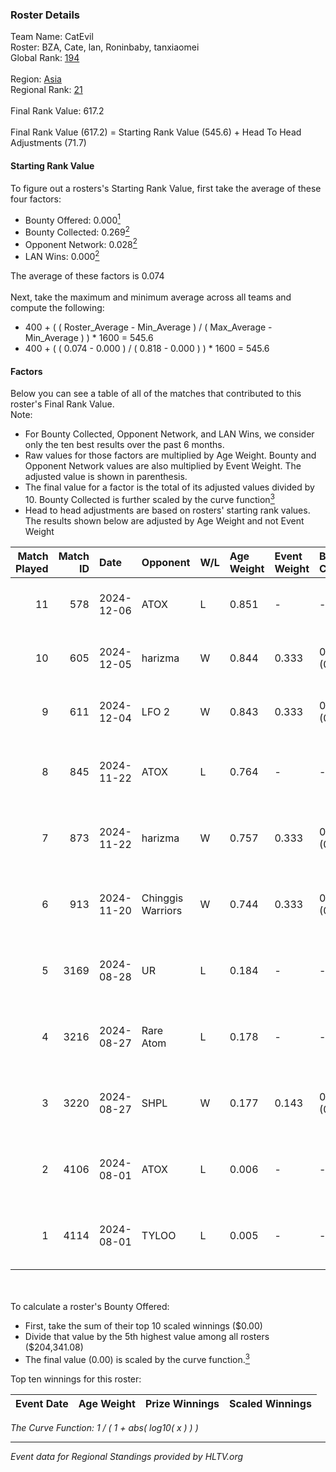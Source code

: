 ### Roster Details<br />
Team Name: CatEvil<br />
Roster: BZA, Cate, lan, Roninbaby, tanxiaomei<br />
Global Rank: [194](../../standings_global_2025_01_27.md)<br />
<br />
Region: [Asia]( ../../standings_asia_2025_01_27.md)<br />
Regional Rank: [21]( ../../standings_asia_2025_01_27.md)<br />
<br />
Final Rank Value:  617.2<br />
<br />
Final Rank Value (617.2) = Starting Rank Value (545.6) + Head To Head Adjustments (71.7)<br />

#### Starting Rank Value<br />
To figure out a rosters's Starting Rank Value, first take the average of these four factors:<br />
- Bounty Offered: 0.000[<sup>1</sup>](#table2)
- Bounty Collected: 0.269[<sup>2</sup>](#table1)
- Opponent Network: 0.028[<sup>2</sup>](#table1)
- LAN Wins: 0.000[<sup>2</sup>](#table1)

The average of these factors is 0.074<br />
<br />
Next, take the maximum and minimum average across all teams and compute the following:<br />
- 400 + ( ( Roster_Average - Min_Average ) / ( Max_Average - Min_Average ) ) * 1600 = 545.6
- 400 + ( ( 0.074 - 0.000 ) / ( 0.818 - 0.000 ) ) * 1600 = 545.6


#### Factors<br />
Below you can see a table of all of the matches that contributed to this roster's Final Rank Value.<br />
Note:<br />

- For Bounty Collected, Opponent Network, and LAN Wins, we consider only the ten best results over the past 6 months.
- Raw values for those factors are multiplied by Age Weight. Bounty and Opponent Network values are also multiplied by Event Weight. The adjusted value is shown in parenthesis.
- The final value for a factor is the total of its adjusted values divided by 10. Bounty Collected is further scaled by the curve function[<sup>3</sup>](#curveFunction)
- Head to head adjustments are based on rosters' starting rank values. The results shown below are adjusted by Age Weight and not Event Weight
<span id="table1"></span><br />


| Match Played | Match ID | Date       | Opponent          | W/L | Age Weight | Event Weight | Bounty Collected | Opponent Network | LAN Wins  | H2H Adj. | Roster                                         |
| -: | -: | :- | :- | :- | :- | :- | :- | :- | :- | -: | :- |
|           11 |      578 | 2024-12-06 | ATOX              | L   | 0.851      | -            | -                | -                | -         |    -0.96 | BZA, Cate, lan, Roninbaby, tanxiaomei          |
|           10 |      605 | 2024-12-05 | harizma           | W   | 0.844      | 0.333        | 0.003 (0.001)    | 0.230 (0.065)    | 0 (0.000) |    17.36 | BZA, Cate, lan, Roninbaby, tanxiaomei          |
|            9 |      611 | 2024-12-04 | LFO 2             | W   | 0.843      | 0.333        | 0.028 (0.008)    | 0.191 (0.054)    | 0 (0.000) |    19.20 | BZA, Cate, lan, Roninbaby, tanxiaomei          |
|            8 |      845 | 2024-11-22 | ATOX              | L   | 0.764      | -            | -                | -                | -         |    -0.64 | Biuckmt, BZA, Roninbaby, rubeN, tanxiaomei     |
|            7 |      873 | 2024-11-22 | harizma           | W   | 0.757      | 0.333        | 0.003 (0.001)    | 0.230 (0.058)    | 0 (0.000) |    16.61 | Biuckmt, BZA, Roninbaby, rubeN, tanxiaomei     |
|            6 |      913 | 2024-11-20 | Chinggis Warriors | W   | 0.744      | 0.333        | 0.040 (0.010)    | 0.428 (0.106)    | 0 (0.000) |    20.40 | Biuckmt, BZA, Roninbaby, rubeN, tanxiaomei     |
|            5 |     3169 | 2024-08-28 | UR                | L   | 0.184      | -            | -                | -                | -         |    -1.61 | Biuckmt, BZA, Roninbaby, RW, tanxiaomei        |
|            4 |     3216 | 2024-08-27 | Rare Atom         | L   | 0.178      | -            | -                | -                | -         |    -0.39 | Biuckmt, BZA, Roninbaby, RW, tanxiaomei        |
|            3 |     3220 | 2024-08-27 | SHPL              | W   | 0.177      | 0.143        | 0.000 (0.000)    | 0.018 (0.000)    | 0 (0.000) |     1.73 | Biuckmt, BZA, Roninbaby, RW, tanxiaomei        |
|            2 |     4106 | 2024-08-01 | ATOX              | L   | 0.006      | -            | -                | -                | -         |    -0.00 | Biuckmt, BZA, Roninbaby, splashske, tanxiaomei |
|            1 |     4114 | 2024-08-01 | TYLOO             | L   | 0.005      | -            | -                | -                | -         |    -0.02 | Biuckmt, BZA, Roninbaby, splashske, tanxiaomei |

<br />
<span id="table2"></span><br />
To calculate a roster's Bounty Offered:<br />

- First, take the sum of their top 10 scaled winnings ($0.00)
- Divide that value by the 5th highest value among all rosters ($204,341.08)
- The final value (0.00) is scaled by the curve function.[<sup>3</sup>](#curveFunction)

Top ten winnings for this roster:<br />

| Event Date | Age Weight | Prize Winnings | Scaled Winnings |
| :- | -: | :- | :- |


<span id="curveFunction"></span>_The Curve Function: 1 / ( 1 + abs( log10( x ) ) )_<br />

---
_Event data for Regional Standings provided by HLTV.org_<br />
